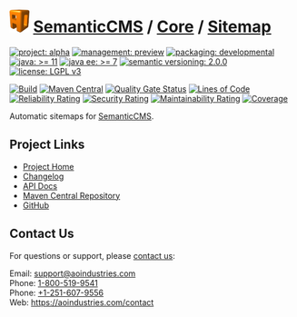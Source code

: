# [<img src="ao-logo.png" alt="AO Logo" width="35" height="40">](https://github.com/ao-apps) [SemanticCMS](https://github.com/ao-apps/semanticcms) / [Core](https://github.com/ao-apps/semanticcms-core) / [Sitemap](https://github.com/ao-apps/semanticcms-core-sitemap)

[![project: alpha](https://semanticcms.com/ao-badges/project-alpha.svg)](https://aoindustries.com/life-cycle#project-alpha)
[![management: preview](https://semanticcms.com/ao-badges/management-preview.svg)](https://aoindustries.com/life-cycle#management-preview)
[![packaging: developmental](https://semanticcms.com/ao-badges/packaging-developmental.svg)](https://aoindustries.com/life-cycle#packaging-developmental)  
[![java: &gt;= 11](https://semanticcms.com/ao-badges/java-11.svg)](https://docs.oracle.com/en/java/javase/11/)
[![java ee: &gt;= 7](https://semanticcms.com/ao-badges/javaee-7.svg)](https://docs.oracle.com/javaee/7/)
[![semantic versioning: 2.0.0](https://semanticcms.com/ao-badges/semver-2.0.0.svg)](http://semver.org/spec/v2.0.0.html)
[![license: LGPL v3](https://semanticcms.com/ao-badges/license-lgpl-3.0.svg)](https://www.gnu.org/licenses/lgpl-3.0)

[![Build](https://github.com/ao-apps/semanticcms-core-sitemap/workflows/Build/badge.svg?branch=master)](https://github.com/ao-apps/semanticcms-core-sitemap/actions?query=workflow%3ABuild)
[![Maven Central](https://maven-badges.herokuapp.com/maven-central/com.semanticcms/semanticcms-core-sitemap/badge.svg)](https://maven-badges.herokuapp.com/maven-central/com.semanticcms/semanticcms-core-sitemap)
[![Quality Gate Status](https://sonarcloud.io/api/project_badges/measure?branch=master&project=com.semanticcms%3Asemanticcms-core-sitemap&metric=alert_status)](https://sonarcloud.io/dashboard?branch=master&id=com.semanticcms%3Asemanticcms-core-sitemap)
[![Lines of Code](https://sonarcloud.io/api/project_badges/measure?branch=master&project=com.semanticcms%3Asemanticcms-core-sitemap&metric=ncloc)](https://sonarcloud.io/component_measures?branch=master&id=com.semanticcms%3Asemanticcms-core-sitemap&metric=ncloc)  
[![Reliability Rating](https://sonarcloud.io/api/project_badges/measure?branch=master&project=com.semanticcms%3Asemanticcms-core-sitemap&metric=reliability_rating)](https://sonarcloud.io/component_measures?branch=master&id=com.semanticcms%3Asemanticcms-core-sitemap&metric=Reliability)
[![Security Rating](https://sonarcloud.io/api/project_badges/measure?branch=master&project=com.semanticcms%3Asemanticcms-core-sitemap&metric=security_rating)](https://sonarcloud.io/component_measures?branch=master&id=com.semanticcms%3Asemanticcms-core-sitemap&metric=Security)
[![Maintainability Rating](https://sonarcloud.io/api/project_badges/measure?branch=master&project=com.semanticcms%3Asemanticcms-core-sitemap&metric=sqale_rating)](https://sonarcloud.io/component_measures?branch=master&id=com.semanticcms%3Asemanticcms-core-sitemap&metric=Maintainability)
[![Coverage](https://sonarcloud.io/api/project_badges/measure?branch=master&project=com.semanticcms%3Asemanticcms-core-sitemap&metric=coverage)](https://sonarcloud.io/component_measures?branch=master&id=com.semanticcms%3Asemanticcms-core-sitemap&metric=Coverage)

Automatic sitemaps for [SemanticCMS](https://github.com/ao-apps/semanticcms).

## Project Links
* [Project Home](https://semanticcms.com/core/sitemap/)
* [Changelog](https://semanticcms.com/core/sitemap/changelog)
* [API Docs](https://semanticcms.com/core/sitemap/apidocs/)
* [Maven Central Repository](https://central.sonatype.com/artifact/com.semanticcms/semanticcms-core-sitemap)
* [GitHub](https://github.com/ao-apps/semanticcms-core-sitemap)

## Contact Us
For questions or support, please [contact us](https://aoindustries.com/contact):

Email: [support@aoindustries.com](mailto:support@aoindustries.com)  
Phone: [1-800-519-9541](tel:1-800-519-9541)  
Phone: [+1-251-607-9556](tel:+1-251-607-9556)  
Web: https://aoindustries.com/contact
